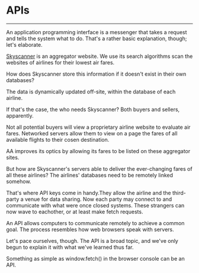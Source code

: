 # APIs
---

An application programming interface is a messenger that takes a request and
tells the system what to do.  That's a rather basic explanation, though; let's elaborate.

[Skyscanner](https://www.skyscanner.com) is an aggregator website. We use its search algorithms scan the websites of airlines for their lowest air fares. 

How does Skyscanner store this information if it doesn't exist in their own databases?

The data is dynamically updated off-site, within the database of each airline.

If that's the case, the who needs Skyscanner? Both buyers and sellers, apparently.

Not all potential buyers will view a proprietary airline website to
evaluate air fares. Networked servers allow them to view on a page 
the fares of all available flights to their cosen destination. 

AA improves its optics by allowing its fares to be listed on these aggregator sites. 

But how are Skyscanner's servers able to deliver the ever-changing fares of all these airlines?
The airlines' databases need to be remotely linked somehow.

That's where API keys come in handy.They allow the airline and the third-party a venue for data sharing.
Now each party may connect to and communicate with what were once closed systems. 
These strangers can now wave to eachother, or at least make fetch requests.

An API allows computers to communicate remotely to achieve a common goal. The process resembles
how web browsers speak with servers. 

Let's pace ourselves, though. The API is a broad topic, and we've only
begun to explain it with what we've learned thus far.

Something as simple as window.fetch() in the browser console can be an API. 



